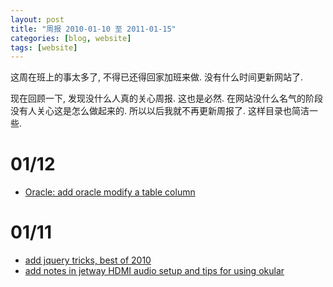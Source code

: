 ```yaml
---
layout: post
title: "周报 2010-01-10 至 2011-01-15"
categories: [blog, website]
tags: [website]
---
```



这周在班上的事太多了, 不得已还得回家加班来做. 没有什么时间更新网站了. 

现在回顾一下, 发现没什么人真的关心周报. 这也是必然. 在网站没什么名气的阶段没有人关心这是怎么做起来的. 所以以后我就不再更新周报了. 这样目录也简洁一些.  

01/12
==========
 * [Oracle: add oracle modify a table column](/knowledge/entry/database.html)

01/11
==========
 * [add jquery tricks, best of 2010](/knowledge/entry/jquery.html)
 * [add notes in jetway HDMI audio setup and tips for using okular](/knowledge/entry/ubuntu.html)

